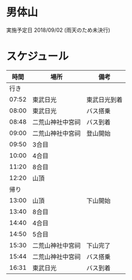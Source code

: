 # 男体山

実施予定日 2018/09/02 (雨天のため未決行)

# スケジュール

| 時間 | 場所 | 備考 |
|---|---|---|
|行き|||
|07:52|東武日光|東武日光到着|
|08:00|東武日光|バス搭乗|
|08:48|二荒山神社中宮祠|バス到着|
|09:00|二荒山神社中宮祠|登山開始|
|09:50|3合目||
|10:00|4合目||
|11:20|8合目||
|12:20|山頂||
|帰り|||
|13:00|山頂|下山開始|
|13:40|8合目||
|14:40|4合目||
|14:50|5合目||
|15:30|二荒山神社中宮祠|下山完了|
|15:44|二荒山神社中宮祠|バス搭乗|
|16:31|東武日光|バス到着|
